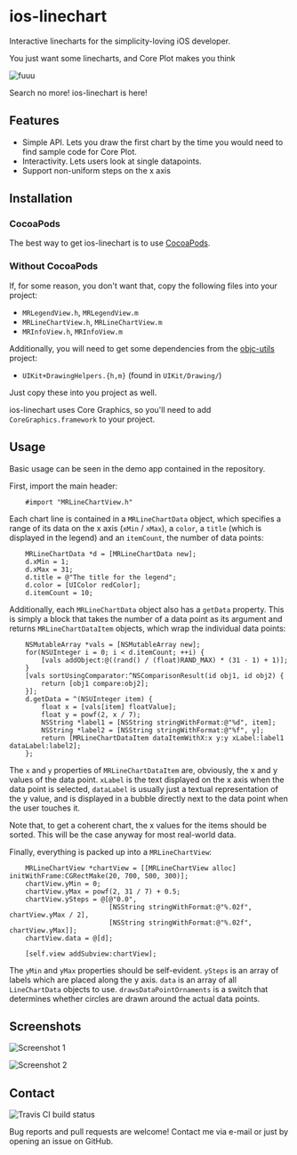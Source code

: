 # ios-linechart
Interactive linecharts for the simplicity-loving iOS developer.

You just want some linecharts, and Core Plot makes you think

![fuuu](doc/rage.png)

Search no more! ios-linechart is here!

## Features
- Simple API. Lets you draw the first chart by the time you would need to find sample code for Core Plot.
- Interactivity. Lets users look at single datapoints.
- Support non-uniform steps on the x axis

## Installation

### CocoaPods
The best way to get ios-linechart is to use [CocoaPods](http://cocoapods.org/). 

### Without CocoaPods

If, for some reason, you don't want that, copy the following files into your project:

* `MRLegendView.h`, `MRLegendView.m`
* `MRLineChartView.h`, `MRLineChartView.m`
* `MRInfoView.h`, `MRInfoView.m`

Additionally, you will need to get some dependencies from the [objc-utils](https://github.com/mruegenberg/objc-utils) project:

* `UIKit+DrawingHelpers.{h,m}` (found in `UIKit/Drawing/`)

Just copy these into you project as well.

ios-linechart uses Core Graphics, so you'll need to add `CoreGraphics.framework` to your project.



## Usage

Basic usage can be seen in the demo app contained in the repository.

First, import the main header:

```obj-c
    #import "MRLineChartView.h"
```
    
Each chart line is contained in a `MRLineChartData` object, which specifies a range of its data on the x axis (`xMin` / `xMax`), a `color`, a `title` (which is displayed in the legend) and an `itemCount`, the number of data points:

```obj-c
    MRLineChartData *d = [MRLineChartData new];
    d.xMin = 1;
    d.xMax = 31;
    d.title = @"The title for the legend";
    d.color = [UIColor redColor];
    d.itemCount = 10;
```
    
Additionally, each `MRLineChartData` object also has a `getData` property. This is simply a block that takes the number of a data point as its     argument and returns `MRLineChartDataItem` objects, which wrap the individual data points:

```obj-c
    NSMutableArray *vals = [NSMutableArray new];
    for(NSUInteger i = 0; i < d.itemCount; ++i) {
        [vals addObject:@((rand() / (float)RAND_MAX) * (31 - 1) + 1)];
    }
    [vals sortUsingComparator:^NSComparisonResult(id obj1, id obj2) {
        return [obj1 compare:obj2];
    }];
    d.getData = ^(NSUInteger item) {
        float x = [vals[item] floatValue];
        float y = powf(2, x / 7);
        NSString *label1 = [NSString stringWithFormat:@"%d", item];
        NSString *label2 = [NSString stringWithFormat:@"%f", y];
        return [MRLineChartDataItem dataItemWithX:x y:y xLabel:label1 dataLabel:label2];
    };
```
    
The `x` and `y` properties of `MRLineChartDataItem` are, obviously, the x and y values of the data point. `xLabel` is the text displayed on the x axis when the data point is selected, `dataLabel` is usually just a textual representation of the y value, and is displayed in a bubble directly next to the data point when the user touches it.

Note that, to get a coherent chart, the x values for the items should be sorted. This will be the case anyway for most real-world data. 

Finally, everything is packed up into a `MRLineChartView`:

```obj-c
    MRLineChartView *chartView = [[MRLineChartView alloc] initWithFrame:CGRectMake(20, 700, 500, 300)];
    chartView.yMin = 0;
    chartView.yMax = powf(2, 31 / 7) + 0.5;
    chartView.ySteps = @[@"0.0",
                         [NSString stringWithFormat:@"%.02f", chartView.yMax / 2],
                         [NSString stringWithFormat:@"%.02f", chartView.yMax]];
    chartView.data = @[d];

    [self.view addSubview:chartView];
```
    
The `yMin` and `yMax` properties should be self-evident. `ySteps` is an array of labels which are placed along the y axis. `data` is an array of all `LineChartData` objects to use. `drawsDataPointOrnaments` is a switch that determines whether circles are drawn around the actual data points.

## Screenshots
![Screenshot 1](doc/screenshot1.png)

![Screenshot 2](doc/screenshot2.png)

## Contact

![Travis CI build status](https://api.travis-ci.org/mruegenberg/ios-linechart.png)

Bug reports and pull requests are welcome! Contact me via e-mail or just by opening an issue on GitHub.
